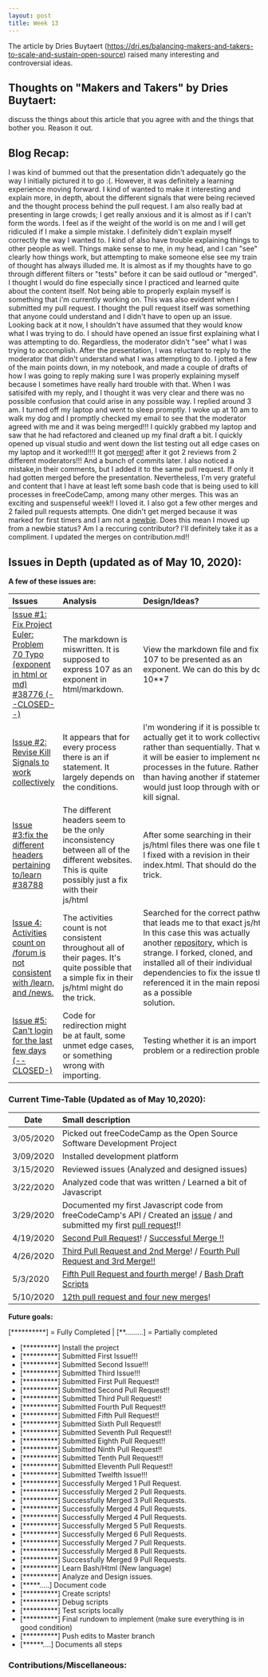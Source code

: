```yaml
---
layout: post
title: Week 13
---
```


The article by Dries Buytaert  (https://dri.es/balancing-makers-and-takers-to-scale-and-sustain-open-source) raised many interesting and controversial ideas. 


## Thoughts on "Makers and Takers" by Dries Buytaert:

discuss the things about this article that you agree with and the things that bother you.
Reason it out.





##  Blog Recap:

I was kind of bummed out that the presentation didn't adequately go the way I initially pictured it to go :(. However, it was definitely a learning experience moving forward. I kind of wanted to make it interesting and explain more, in depth, about the different signals that were being recieved and the thought process behind the pull request. I am also really bad at presenting in large crowds; I get really anxious and it is almost as if I can't form the words. I feel as if the weight of the world is on me and I will get ridiculed if I make a simple mistake. I definitely didn't explain myself correctly the way I wanted to. I kind of also have trouble explaining things to other people as well. Things make sense to me, in my head, and I can "see" clearly how things work, but attempting to make someone else see my train of thought has always illuded me. It is almost as if my thoughts have to go through different filters or "tests" before it can be said outloud or "merged". I thought I would do fine especially since I practiced and learned quite about the content itself. Not being able to properly explain myself is something that i'm currently working on. This was also evident when I submitted my pull request. I thought the pull request itself was something that anyone could understand and I didn't have to open up an issue. Looking back at it now, I shouldn't have assumed that they would know what I was trying to do. I should have opened an issue first explaining what I was attempting to do. Regardless, the moderator didn't "see" what I was trying to accomplish. After the presentation, I was reluctant to reply to the moderator that didn't understand what I was attempting to do. I jotted a few of the main points down, in my notebook, and made a couple of drafts of how I was going to reply making sure I was properly explaining myself because I sometimes have really hard trouble with that. When I was satisifed with my reply, and I thought it was very clear and there was no possible confusion that could arise in any possible way. I replied around 3 am. I turned off my laptop and went to sleep promptly. I woke up at 10 am to walk my dog  and I promptly checked my email to see that the moderator agreed with me and it was being merged!!! I quickly grabbed my laptop and saw that he had refactored and cleaned up my final draft a bit. I quickly opened up visual studio and went down the list testing out all edge cases on my laptop and it worked!!!! It got [merged!](https://github.com/freeCodeCamp/freeCodeCamp/pull/38692) after it got 2 reviews from 2 different moderators!!! And a bunch of commits later. I also noticed a mistake,in their comments, but I added it to the same pull request. If only it had gotten merged before the presentation. Nevertheless, I'm very grateful and content that I have at least left some bash code that is being used to kill processes in freeCodeCamp, among many other merges. This was an exciting and suspenseful week!! I loved it. I also  got a few other merges and 2 failed pull requests attempts. One didn't get merged because it was marked for first timers and I am not a [newbie](https://github.com/freeCodeCamp/freeCodeCamp/pull/38777). Does this mean I moved up from a newbie status? Am I a reccuring contributor? I'll definitely take it as a compliment. I updated the merges on contribution.md!! 


## Issues in Depth (updated as of May 10, 2020):
  
 **A few of these issues are:** 
    
Issues| Analysis | Design/Ideas? |Pathway(s)/Scripts | Documentation 
|:---|:---|:---|:---|:---|
|[Issue #1: Fix Project Euler: Problem 70 Typo (exponent in html or md) #38776 (--CLOSED--) ](https://github.com/freeCodeCamp/freeCodeCamp/issues/38776)| The markdown is miswritten. It is supposed to express 107 as an exponent in html/markdown.|View the markdown file and fix 107 to be presented as an exponent. We can do this by doing 10**7|[curriculum/challenges/english/08-coding-interview-prep/project-euler/problem-70-totient-permutation.english.md](https://github.com/freeCodeCamp/freeCodeCamp/edit/master/curriculum/challenges/english/08-coding-interview-prep/project-euler/problem-70-totient-permutation.english.md) | ---------
|[Issue #2: Revise Kill Signals to work collectively ](https://github.com/freeCodeCamp/freeCodeCamp/pull/38692) | It appears that for every process there is an if statement. It largely depends on the conditions. | I'm wondering if it is possible to actually get it to work collectively rather than sequentially. That way it will be easier to implement new processes in the future. Rather than having another if statement it would just loop through with one kill signal.| [cypress/run-e2e.sh](https://github.com/freeCodeCamp/freeCodeCamp/blob/master/cypress/run-e2e.sh)| [Tests/Drafts](https://docs.google.com/document/d/1ZI6ifMfotCf7ITjDLqz9mmV_IToBb_EMlyC7b3EFOpU/edit?usp=sharing)
|[Issue #3:fix the different headers pertaining to/learn #38788](https://github.com/freeCodeCamp/freeCodeCamp/issues/38788) | The different headers seem to be the only inconsistency between all of the different websites. This is quite possibly just a fix with their js/html&nbsp;&nbsp;&nbsp;&nbsp;&nbsp;&nbsp;&nbsp;&nbsp;&nbsp;&nbsp;&nbsp;&nbsp;&nbsp;&nbsp;&nbsp;&nbsp;&nbsp;&nbsp;&nbsp;&nbsp;&nbsp;&nbsp;|  After some searching in their js/html files there was one file that I fixed with a revision in their index.html. That should do the trick.| [freeCodeCamp/docs/index.html](https://github.com/freeCodeCamp/freeCodeCamp/blob/master/docs/index.html)|---------|
|[Issue 4: Activities count on /forum is not consistent with /learn, and /news.](https://github.com/freeCodeCamp/freeCodeCamp/issues/38794)| The activities count is not consistent throughout all of their pages. It's quite possible that a simple fix in their js/html might do the trick.| Searched for the correct pathway that leads me to that exact js/html. In this case this was actually another [repository](https://github.com/freeCodeCamp/discourse-theme), which is strange. I forked, cloned, and installed all of their individual dependencies to fix the issue then referenced it in the main repository as a possible solution.&nbsp;&nbsp;&nbsp;&nbsp;&nbsp;&nbsp;&nbsp;&nbsp;&nbsp;&nbsp;&nbsp;&nbsp;&nbsp;&nbsp;&nbsp;&nbsp;&nbsp;&nbsp;&nbsp;&nbsp;&nbsp;&nbsp;&nbsp;&nbsp;&nbsp;&nbsp;&nbsp;&nbsp;&nbsp;&nbsp;&nbsp;&nbsp;&nbsp;&nbsp;&nbsp;&nbsp;&nbsp;&nbsp;&nbsp;&nbsp;&nbsp;&nbsp;&nbsp;&nbsp;&nbsp;&nbsp;;| [discourse-theme/common/header.html](https://github.com/freeCodeCamp/discourse-theme/blob/master/common/header.html)|--------|
|[Issue #5: Can't login for the last few days (--CLOSED-)](https://github.com/freeCodeCamp/freeCodeCamp/issues/37457)|Code for redirection might be at fault, some unmet edge cases, or something wrong with importing. | Testing whether it is an import  problem or a redirection problem.| [login.js](https://docs.google.com/document/d/1A5IZmCnEVrGd2PX6qWgL2Ojxrm6OVnexnEa3FMyHR7o/edit?usp=sharing)| [FIRST DOC: Login.js](https://docs.google.com/document/d/1XKSdbVsSYx3Fs9yNN044zCTVxXg6f7X2vn8I5cVQpWc/edit?usp=sharing)|---------|


### Current Time-Table (Updated as of May 10,2020):

 Date| Small description 
|---|:---|
| 3/05/2020 | Picked out freeCodeCamp as the Open Source Software Development Project |
| 3/09/2020 | Installed development platform | 
| 3/15/2020 | Reviewed issues (Analyzed and designed issues)|
| 3/22/2020 | Analyzed code that was written / Learned a bit of Javascript|
| 3/29/2020 | Documented my first Javascript code from freeCodeCamp's API / Created an [issue](https://docs.google.com/document/d/1UbjIgCASSthzxmysu9m4hR-Q59JcBA1MaRfndurNQv0/edit?usp=sharing) / and submitted my first [pull request](https://docs.google.com/document/d/1RNTcNcZDpiveoULB8ejGS8dBnGZYrhF4xpmlaAJ4Nv4/edit?usp=sharing)!!
| 4/19/2020 | [Second Pull Request](https://docs.google.com/document/d/1DMkuIDMBpZO59hH-Ay2qaW1_edywuCTSvxp6zECzHHw/edit?usp=sharing)! / [Successful Merge !!](https://github.com/freeCodeCamp/freeCodeCamp/pull/38561)
| 4/26/2020 | [Third Pull Request and 2nd Merge](https://github.com/freeCodeCamp/freeCodeCamp/pull/38643)! / [Fourth Pull Request and 3rd Merge!!](https://github.com/freeCodeCamp/freeCodeCamp/pull/38642)
| 5/3/2020 | [Fifth Pull Request and fourth merge](https://github.com/freeCodeCamp/freeCodeCamp/commit/b42671ec4154d3a7526ebb700dfb080212f13638)! / [Bash Draft Scripts](https://docs.google.com/document/d/1ZI6ifMfotCf7ITjDLqz9mmV_IToBb_EMlyC7b3EFOpU/edit?usp=sharing)
| 5/10/2020 | [12th pull request and four new merges](https://github.com/hunter-college-ossd-spr-2020/MarceloDamian-weekly/blob/gh-pages/contributions.md)!   
   
   
**Future goals:**

[**********] = Fully Completed           |       [**.........] = Partially completed

- [**********] Install the project 
- [**********] Submitted First Issue!!!
- [**********] Submitted Second Issue!!!
- [**********] Submitted Third Issue!!!
- [**********] Submitted First Pull Request!!
- [**********] Submitted Second Pull Request!!
- [**********] Submitted Third Pull Request!!
- [**********] Submitted Fourth Pull Request!!
- [**********] Submitted Fifth Pull Request!!
- [**********] Submitted Sixth Pull Request!!
- [**********] Submitted Seventh Pull Request!!
- [**********] Submitted Eighth Pull Request!!
- [**********] Submitted Ninth Pull Request!!
- [**********] Submitted Tenth Pull Request!!
- [**********] Submitted Eleventh Pull Request!!
- [**********] Submitted Twelfth Issue!!!
- [**********] Successfully Merged 1 Pull Request.
- [**********] Successfully Merged 2 Pull Requests.
- [**********] Successfully Merged 3 Pull Requests.
- [**********] Successfully Merged 4 Pull Requests.
- [**********] Successfully Merged 4 Pull Requests.
- [**********] Successfully Merged 5 Pull Requests.
- [**********] Successfully Merged 6 Pull Requests.
- [**********] Successfully Merged 7 Pull Requests.
- [**********] Successfully Merged 8 Pull Requests.
- [**********] Successfully Merged 9 Pull Requests.
- [**********] Learn Bash/Html (New language)
- [**********] Analyze and Design issues.
- [*****.....] Document code
- [**********] Create scripts!
- [**********] Debug scripts 
- [**********] Test scripts locally
- [**********] Final rundown to implement (make sure everything is in good condition)
- [**********] Push edits to Master branch 
- [******....] Documents all steps 


### Contributions/Miscellaneous:







